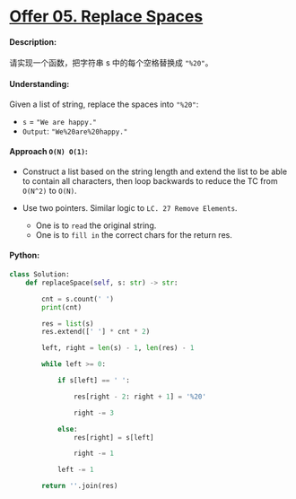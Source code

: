 # [Offer 05. Replace Spaces](https://leetcode.cn/problems/ti-huan-kong-ge-lcof/)


#### Description:

请实现一个函数，把字符串 s 中的每个空格替换成 `"%20"`。


#### Understanding:

Given a list of string, replace the spaces into `"%20"`:

- `s` = `"We are happy."`
- `Output`: `"We%20are%20happy."`



#### Approach `O(N) O(1)`:
- Construct a list based on the string length and extend the list to be able to contain all characters, then loop backwards to reduce the TC from `O(N^2)` to `O(N)`.

- Use two pointers. Similar logic to `LC. 27 Remove Elements`.
	- One is to `read` the original string. 
	- One is to `fill in` the correct chars for the return res. 


#### Python:
```python
class Solution:
    def replaceSpace(self, s: str) -> str:

        cnt = s.count(' ')
        print(cnt)

        res = list(s)
        res.extend([' '] * cnt * 2)

        left, right = len(s) - 1, len(res) - 1

        while left >= 0:

            if s[left] == ' ':

                res[right - 2: right + 1] = '%20'

                right -= 3

            else:
                res[right] = s[left]

                right -= 1

            left -= 1

        return ''.join(res)
```